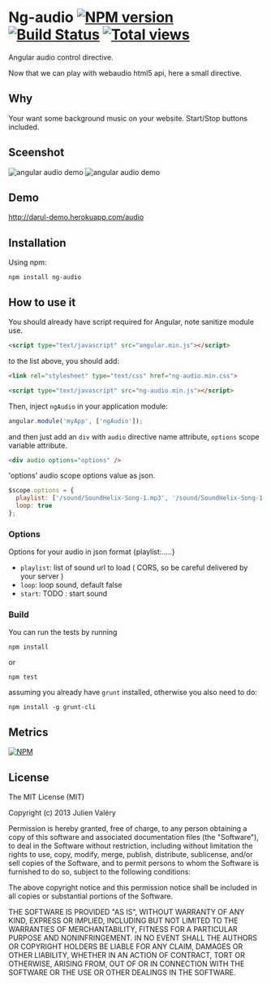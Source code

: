 Ng-audio [![NPM version](https://badge.fury.io/js/ng-audio.png)](http://badge.fury.io/js/ng-audio) [![Build Status](https://travis-ci.org/darul75/ng-audio.png?branch=master)](https://travis-ci.org/darul75/ng-audio) [![Total views](https://sourcegraph.com/api/repos/github.com/darul75/ng-audio/counters/views.png)](https://sourcegraph.com/github.com/darul75/ng-audio)
=====================

Angular audio control directive.

Now that we can play with webaudio html5 api, here a small directive.

Why
-------------

Your want some background music on your website. Start/Stop buttons included.

Sceenshot
-------------

![angular audio demo](http://darul75.github.io/ng-slider/images/pause.png "angular audio demo screenshot")
![angular audio demo](http://darul75.github.io/ng-slider/images/play.png "angular audio demo screenshot")

Demo
-------------
http://darul-demo.herokuapp.com/audio

Installation
------------

Using npm:

```
npm install ng-audio
```

How to use it
-------------

You should already have script required for Angular, note sanitize module use.

```html
<script type="text/javascript" src="angular.min.js"></script>
```

to the list above, you should add:

```html
<link rel="stylesheet" type="text/css" href="ng-audio.min.css">
```

```html
<script type="text/javascript" src="ng-audio.min.js"></script>
```

Then, inject `ngAudio` in your application module:

```javascript
angular.module('myApp', ['ngAudio']);
```

and then just add an `div` with `audio` directive name attribute, `options` scope variable attribute.

```html
<div audio options="options" />
```

'options' audio scope options value as json.

```javascript
$scope.options = {
  playlist: ['/sound/SoundHelix-Song-1.mp3', '/sound/SoundHelix-Song-1.mp3'],
  loop: true
};
```

### Options

Options for your audio in json format {playlist:.....}

* `playlist`: list of sound url to load ( CORS, so be careful delivered by your server )
* `loop`: loop sound, default false
* `start`: TODO : start sound

### Build

You can run the tests by running

```
npm install
```
or
```
npm test
```

assuming you already have `grunt` installed, otherwise you also need to do:

```
npm install -g grunt-cli
```

## Metrics

[![NPM](https://nodei.co/npm/ng-audio.png?downloads=true&downloadRank=true&stars=true)](https://nodei.co/npm/ng-audio/)

## License

The MIT License (MIT)

Copyright (c) 2013 Julien Valéry

Permission is hereby granted, free of charge, to any person obtaining a copy
of this software and associated documentation files (the "Software"), to deal
in the Software without restriction, including without limitation the rights
to use, copy, modify, merge, publish, distribute, sublicense, and/or sell
copies of the Software, and to permit persons to whom the Software is
furnished to do so, subject to the following conditions:

The above copyright notice and this permission notice shall be included in
all copies or substantial portions of the Software.

THE SOFTWARE IS PROVIDED "AS IS", WITHOUT WARRANTY OF ANY KIND, EXPRESS OR
IMPLIED, INCLUDING BUT NOT LIMITED TO THE WARRANTIES OF MERCHANTABILITY,
FITNESS FOR A PARTICULAR PURPOSE AND NONINFRINGEMENT. IN NO EVENT SHALL THE
AUTHORS OR COPYRIGHT HOLDERS BE LIABLE FOR ANY CLAIM, DAMAGES OR OTHER
LIABILITY, WHETHER IN AN ACTION OF CONTRACT, TORT OR OTHERWISE, ARISING FROM,
OUT OF OR IN CONNECTION WITH THE SOFTWARE OR THE USE OR OTHER DEALINGS IN
THE SOFTWARE.




